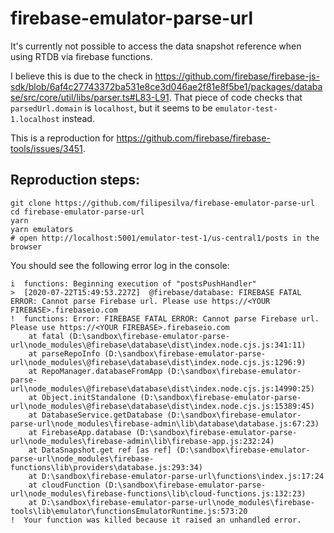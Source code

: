 # firebase-emulator-parse-url

It's currently not possible to access the data snapshot reference when using RTDB via firebase functions.

I believe this is due to the check in https://github.com/firebase/firebase-js-sdk/blob/6af4c27743372ba531e8ce3d046ae2f81e8f5be1/packages/database/src/core/util/libs/parser.ts#L83-L91. 
That piece of code checks that `parsedUrl.domain` is `localhost`, but it seems to be `emulator-test-1.localhost` instead.

This is a reproduction for https://github.com/firebase/firebase-tools/issues/3451.

## Reproduction steps:

```
git clone https://github.com/filipesilva/firebase-emulator-parse-url
cd firebase-emulator-parse-url
yarn
yarn emulators
# open http://localhost:5001/emulator-test-1/us-central1/posts in the browser
```

You should see the following error log in the console:
```
i  functions: Beginning execution of "postsPushHandler"
>  [2020-07-22T15:49:53.227Z]  @firebase/database: FIREBASE FATAL ERROR: Cannot parse Firebase url. Please use https://<YOUR FIREBASE>.firebaseio.com
!  functions: Error: FIREBASE FATAL ERROR: Cannot parse Firebase url. Please use https://<YOUR FIREBASE>.firebaseio.com
    at fatal (D:\sandbox\firebase-emulator-parse-url\node_modules\@firebase\database\dist\index.node.cjs.js:341:11)
    at parseRepoInfo (D:\sandbox\firebase-emulator-parse-url\node_modules\@firebase\database\dist\index.node.cjs.js:1296:9)
    at RepoManager.databaseFromApp (D:\sandbox\firebase-emulator-parse-url\node_modules\@firebase\database\dist\index.node.cjs.js:14990:25)
    at Object.initStandalone (D:\sandbox\firebase-emulator-parse-url\node_modules\@firebase\database\dist\index.node.cjs.js:15389:45)
    at DatabaseService.getDatabase (D:\sandbox\firebase-emulator-parse-url\node_modules\firebase-admin\lib\database\database.js:67:23)
    at FirebaseApp.database (D:\sandbox\firebase-emulator-parse-url\node_modules\firebase-admin\lib\firebase-app.js:232:24)
    at DataSnapshot.get ref [as ref] (D:\sandbox\firebase-emulator-parse-url\node_modules\firebase-functions\lib\providers\database.js:293:34)
    at D:\sandbox\firebase-emulator-parse-url\functions\index.js:17:24
    at cloudFunction (D:\sandbox\firebase-emulator-parse-url\node_modules\firebase-functions\lib\cloud-functions.js:132:23)
    at D:\sandbox\firebase-emulator-parse-url\node_modules\firebase-tools\lib\emulator\functionsEmulatorRuntime.js:573:20
!  Your function was killed because it raised an unhandled error.
```